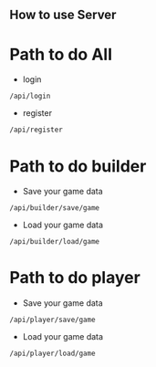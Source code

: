 ## How to use Server

# Path to do All

- login

```
/api/login
```

- register

```
/api/register
```

# Path to do builder

- Save your game data

```
/api/builder/save/game
```

- Load your game data

```
/api/builder/load/game
```

# Path to do player

- Save your game data

```
/api/player/save/game
```

- Load your game data

```
/api/player/load/game
```
